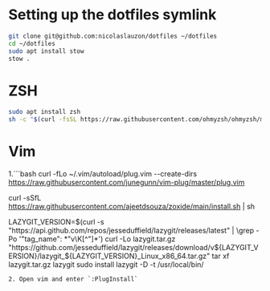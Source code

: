 # Setting up the dotfiles symlink
```bash
git clone git@github.com:nicolaslauzon/dotfiles ~/dotfiles
cd ~/dotfiles
sudo apt install stow
stow .
```

# ZSH
```bash
sudo apt install zsh
sh -c "$(curl -fsSL https://raw.githubusercontent.com/ohmyzsh/ohmyzsh/master/tools/install.sh)"
```

# Vim
1.```bash
curl -fLo ~/.vim/autoload/plug.vim --create-dirs \
    https://raw.githubusercontent.com/junegunn/vim-plug/master/plug.vim

curl -sSfL https://raw.githubusercontent.com/ajeetdsouza/zoxide/main/install.sh | sh

LAZYGIT_VERSION=$(curl -s "https://api.github.com/repos/jesseduffield/lazygit/releases/latest" | \grep -Po '"tag_name": *"v\K[^"]*')
curl -Lo lazygit.tar.gz "https://github.com/jesseduffield/lazygit/releases/download/v${LAZYGIT_VERSION}/lazygit_${LAZYGIT_VERSION}_Linux_x86_64.tar.gz"
tar xf lazygit.tar.gz lazygit
sudo install lazygit -D -t /usr/local/bin/
```
2. Open vim and enter `:PlugInstall`
